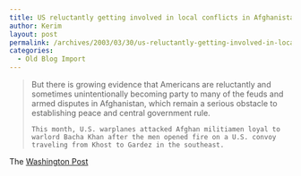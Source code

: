 ```yaml
---
title: US reluctantly getting involved in local conflicts in Afghanistan
author: Kerim
layout: post
permalink: /archives/2003/03/30/us-reluctantly-getting-involved-in-local-conflicts-in-afghanistan/
categories:
  - Old Blog Import
---
```


>   But there is growing evidence that Americans are reluctantly and sometimes unintentionally becoming party to many of the feuds and armed disputes in Afghanistan, which remain a serious obstacle to establishing peace and central government rule.  
>   
>   
>     This month, U.S. warplanes attacked Afghan militiamen loyal to warlord Bacha Khan after the men opened fire on a U.S. convoy traveling from Khost to Gardez in the southeast.
>   


The <a href="http://www.nytimes.com/2003/03/30/international/worldspecial/30BOMB.html?ex=1049605200&en=05632e5b6cd48338&ei=5040&partner=MOREOVER" onclick="_gaq.push(['_trackEvent', 'outbound-article', 'http://www.nytimes.com/2003/03/30/international/worldspecial/30BOMB.html?ex=1049605200&en=05632e5b6cd48338&ei=5040&partner=MOREOVER', 'Washington Post']);" >Washington Post</a>


